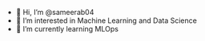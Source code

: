 - 👋 Hi, I’m @sameerab04 
- 👀 I’m interested in Machine Learning and Data Science
- 🌱 I’m currently learning MLOps


<!---
sameerab04/sameerab04 is a ✨ special ✨ repository because its `README.md` (this file) appears on your GitHub profile.
You can click the Preview link to take a look at your changes.
--->
